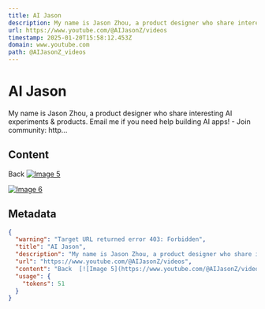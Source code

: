 ```yaml
---
title: AI Jason
description: My name is Jason Zhou, a product designer who share interesting AI experiments & products. Email me if you need help building AI apps! - Join community: http...
url: https://www.youtube.com/@AIJasonZ/videos
timestamp: 2025-01-20T15:58:12.453Z
domain: www.youtube.com
path: @AIJasonZ_videos
---
```


# AI Jason


My name is Jason Zhou, a product designer who share interesting AI experiments & products. Email me if you need help building AI apps! - Join community: http...


## Content

Back  [![Image 5](https://www.youtube.com/@AIJasonZ/videos)](https://www.youtube.com/)  

 [![Image 6](https://www.youtube.com/@AIJasonZ/videos)](https://www.youtube.com/)

## Metadata

```json
{
  "warning": "Target URL returned error 403: Forbidden",
  "title": "AI Jason",
  "description": "My name is Jason Zhou, a product designer who share interesting AI experiments & products. Email me if you need help building AI apps! - Join community: http...",
  "url": "https://www.youtube.com/@AIJasonZ/videos",
  "content": "Back  [![Image 5](https://www.youtube.com/@AIJasonZ/videos)](https://www.youtube.com/)  \n\n [![Image 6](https://www.youtube.com/@AIJasonZ/videos)](https://www.youtube.com/)",
  "usage": {
    "tokens": 51
  }
}
```
